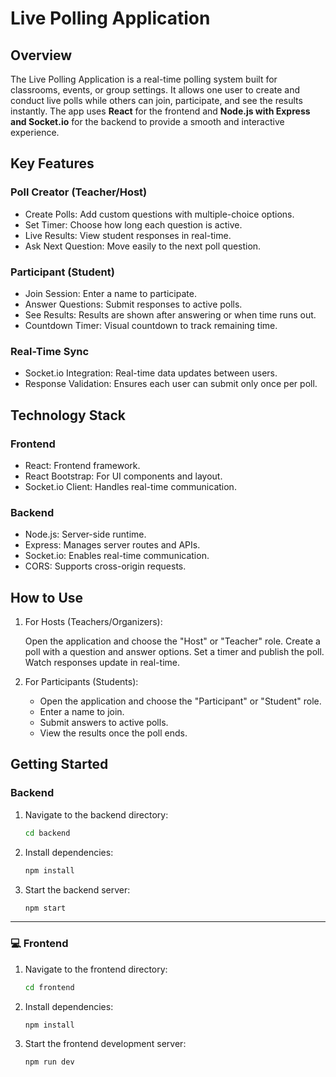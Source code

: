 # Live Polling Application

## Overview

The Live Polling Application is a real-time polling system built for classrooms, events, or group settings. It allows one user to create and conduct live polls while others can join, participate, and see the results instantly. The app uses **React** for the frontend and **Node.js with Express and Socket.io** for the backend to provide a smooth and interactive experience.

## Key Features

### Poll Creator (Teacher/Host)

* Create Polls: Add custom questions with multiple-choice options.
* Set Timer: Choose how long each question is active.
* Live Results: View student responses in real-time.
* Ask Next Question: Move easily to the next poll question.

### Participant (Student)

* Join Session: Enter a name to participate.
* Answer Questions: Submit responses to active polls.
* See Results: Results are shown after answering or when time runs out.
* Countdown Timer: Visual countdown to track remaining time.

### Real-Time Sync

* Socket.io Integration: Real-time data updates between users.
* Response Validation: Ensures each user can submit only once per poll.

## Technology Stack

### Frontend

* React: Frontend framework.
* React Bootstrap: For UI components and layout.
* Socket.io Client: Handles real-time communication.

### Backend

* Node.js: Server-side runtime.
* Express: Manages server routes and APIs.
* Socket.io: Enables real-time communication.
* CORS: Supports cross-origin requests.

## How to Use

1. For Hosts (Teachers/Organizers):

   Open the application and choose the "Host" or "Teacher" role.
   Create a poll with a question and answer options.
   Set a timer and publish the poll.
   Watch responses update in real-time.

2. For Participants (Students):

   * Open the application and choose the "Participant" or "Student" role.
   * Enter a name to join.
   * Submit answers to active polls.
   * View the results once the poll ends.

## Getting Started

###  Backend

1. Navigate to the backend directory:

   ```bash
   cd backend
   ```
2. Install dependencies:

   ```bash
   npm install
   ```
3. Start the backend server:

   ```bash
   npm start
   ```

---

### 💻 Frontend

1. Navigate to the frontend directory:

   ```bash
   cd frontend
   ```
2. Install dependencies:

   ```bash
   npm install
   ```
3. Start the frontend development server:

   ```bash
   npm run dev
   ```

